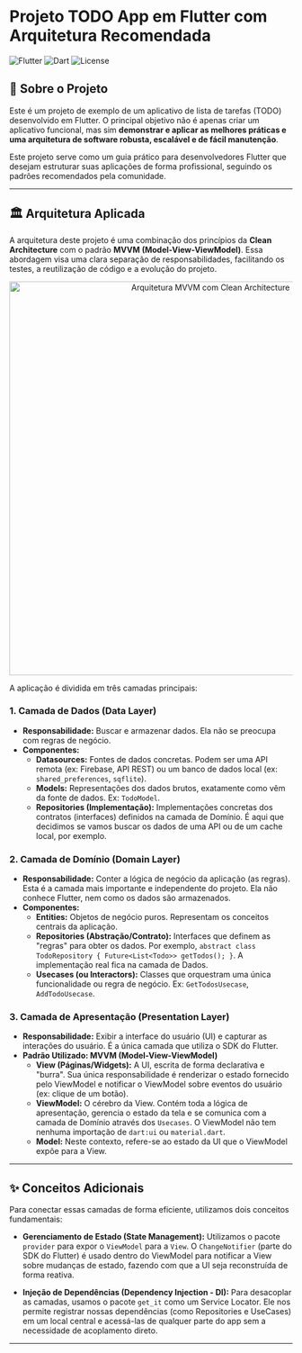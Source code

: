 # Projeto TODO App em Flutter com Arquitetura Recomendada

![Flutter](https://img.shields.io/badge/Flutter-3.x-blue?style=for-the-badge&logo=flutter)
![Dart](https://img.shields.io/badge/Dart-3.x-blue?style=for-the-badge&logo=dart)
![License](https://img.shields.io/badge/License-MIT-green?style=for-the-badge)

## 🎯 Sobre o Projeto

Este é um projeto de exemplo de um aplicativo de lista de tarefas (TODO) desenvolvido em Flutter. O principal objetivo não é apenas criar um aplicativo funcional, mas sim **demonstrar e aplicar as melhores práticas e uma arquitetura de software robusta, escalável e de fácil manutenção**.

Este projeto serve como um guia prático para desenvolvedores Flutter que desejam estruturar suas aplicações de forma profissional, seguindo os padrões recomendados pela comunidade.

---

## 🏛️ Arquitetura Aplicada

A arquitetura deste projeto é uma combinação dos princípios da **Clean Architecture** com o padrão **MVVM (Model-View-ViewModel)**. Essa abordagem visa uma clara separação de responsabilidades, facilitando os testes, a reutilização de código e a evolução do projeto.

<p align="center">
  <img src="https://i.imgur.com/fk3S3Vz.png" alt="Arquitetura MVVM com Clean Architecture" width="700"/>
</p>

A aplicação é dividida em três camadas principais:

### 1. Camada de Dados (Data Layer)

- **Responsabilidade:** Buscar e armazenar dados. Ela não se preocupa com regras de negócio.
- **Componentes:**
    - **Datasources:** Fontes de dados concretas. Podem ser uma API remota (ex: Firebase, API REST) ou um banco de dados local (ex: `shared_preferences`, `sqflite`).
    - **Models:** Representações dos dados brutos, exatamente como vêm da fonte de dados. Ex: `TodoModel`.
    - **Repositories (Implementação):** Implementações concretas dos contratos (interfaces) definidos na camada de Domínio. É aqui que decidimos se vamos buscar os dados de uma API ou de um cache local, por exemplo.

### 2. Camada de Domínio (Domain Layer)

- **Responsabilidade:** Conter a lógica de negócio da aplicação (as regras). Esta é a camada mais importante e independente do projeto. Ela não conhece Flutter, nem como os dados são armazenados.
- **Componentes:**
    - **Entities:** Objetos de negócio puros. Representam os conceitos centrais da aplicação.
    - **Repositories (Abstração/Contrato):** Interfaces que definem as "regras" para obter os dados. Por exemplo, `abstract class TodoRepository { Future<List<Todo>> getTodos(); }`. A implementação real fica na camada de Dados.
    - **Usecases (ou Interactors):** Classes que orquestram uma única funcionalidade ou regra de negócio. Ex: `GetTodosUsecase`, `AddTodoUsecase`.

### 3. Camada de Apresentação (Presentation Layer)

- **Responsabilidade:** Exibir a interface do usuário (UI) e capturar as interações do usuário. É a única camada que utiliza o SDK do Flutter.
- **Padrão Utilizado: MVVM (Model-View-ViewModel)**
    - **View (Páginas/Widgets):** A UI, escrita de forma declarativa e "burra". Sua única responsabilidade é renderizar o estado fornecido pelo ViewModel e notificar o ViewModel sobre eventos do usuário (ex: clique de um botão).
    - **ViewModel:** O cérebro da View. Contém toda a lógica de apresentação, gerencia o estado da tela e se comunica com a camada de Domínio através dos `Usecases`. O ViewModel não tem nenhuma importação de `dart:ui` ou `material.dart`.
    - **Model:** Neste contexto, refere-se ao estado da UI que o ViewModel expõe para a View.

---

## ✨ Conceitos Adicionais

Para conectar essas camadas de forma eficiente, utilizamos dois conceitos fundamentais:

- **Gerenciamento de Estado (State Management):** Utilizamos o pacote `provider` para expor o `ViewModel` para a `View`. O `ChangeNotifier` (parte do SDK do Flutter) é usado dentro do ViewModel para notificar a View sobre mudanças de estado, fazendo com que a UI seja reconstruída de forma reativa.

- **Injeção de Dependências (Dependency Injection - DI):** Para desacoplar as camadas, usamos o pacote `get_it` como um Service Locator. Ele nos permite registrar nossas dependências (como Repositories e UseCases) em um local central e acessá-las de qualquer parte do app sem a necessidade de acoplamento direto.

---
